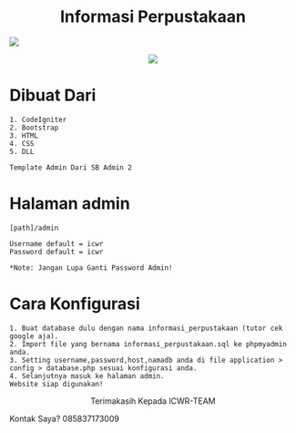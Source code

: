 <h1 align="center"> Informasi Perpustakaan </h1>
<img src="1.png">

<p align="center">
  
  <img src="https://img.shields.io/github/license/icwr-tech/absensi-siswa?color=red&style=flat-square">
  
</p>

# Dibuat Dari 

```
1. CodeIgniter
2. Bootstrap
3. HTML
4. CSS
5. DLL

Template Admin Dari SB Admin 2
```

# Halaman admin

```
[path]/admin

Username default = icwr
Password default = icwr

*Note: Jangan Lupa Ganti Password Admin!
```

# Cara Konfigurasi

```
1. Buat database dulu dengan nama informasi_perpustakaan (tutor cek google aja).
2. Import file yang bernama informasi_perpustakaan.sql ke phpmyadmin anda.
3. Setting username,password,host,namadb anda di file application > config > database.php sesuai konfigurasi anda.
4. Selanjutnya masuk ke halaman admin.
Website siap digunakan!
```

<p align="center">
    Terimakasih Kepada ICWR-TEAM
</p>

Kontak Saya? 085837173009
